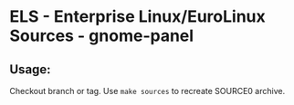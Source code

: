 # ELS - Enterprise Linux/EuroLinux Sources - gnome-panel
 
## Usage:
  Checkout branch or tag. Use `make sources` to recreate  SOURCE0 archive.
